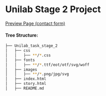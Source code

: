 # Unilab Stage 2 Project





[Preview Page (contact form)](https://zura-papiashvili.github.io/Unilab_task_stage_2/) 

#### Tree Structure:
```bash
├── Unilab_task_stage_2
│   ├── css
│   │   ├── **/*.css
│   ├── fonts
│   │   ├── **/*.ttf/eot/otf/svg/woff
│   ├── images
│   │   ├── **/*.png/jpg/svg
│   ├── index.html
│   ├── story.html
│   ├── README.md
```

